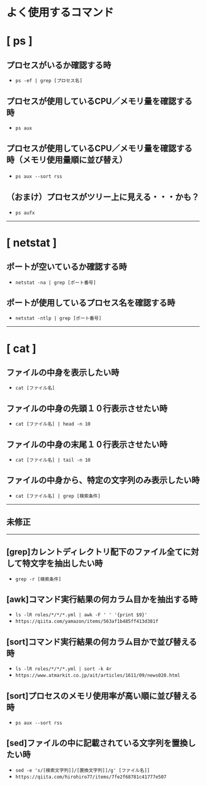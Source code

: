 # よく使用するコマンド

# [ ps ]
## プロセスがいるか確認する時
+ `ps -ef | grep [プロセス名]`

## プロセスが使用しているCPU／メモリ量を確認する時
+ `ps aux`
## プロセスが使用しているCPU／メモリ量を確認する時（メモリ使用量順に並び替え）
+ `ps aux --sort rss`　
## （おまけ）プロセスがツリー上に見える・・・かも？
+ `ps aufx`

---
# [ netstat ]
## ポートが空いているか確認する時
+ `netstat -na | grep [ポート番号]`

## ポートが使用しているプロセス名を確認する時
+ `netstat -ntlp | grep [ポート番号]`

---
# [ cat ]
## ファイルの中身を表示したい時
+ `cat [ファイル名]`
## ファイルの中身の先頭１０行表示させたい時
+ `cat [ファイル名] | head -n 10`
## ファイルの中身の末尾１０行表示させたい時
+ `cat [ファイル名] | tail -n 10`
## ファイルの中身から、特定の文字列のみ表示したい時
+ `cat [ファイル名] | grep [検索条件]`





---
未修正
---
---


## [grep]カレントディレクトリ配下のファイル全てに対して特文字を抽出したい時
+ `grep -r [検索条件]`

## [awk]コマンド実行結果の何カラム目かを抽出する時
+ `ls -lR roles/*/*/*.yml | awk -F ' ' '{print $9}'`
+ `https://qiita.com/yamazon/items/563af1b485ff413d381f`

## [sort]コマンド実行結果の何カラム目かで並び替える時
+ `ls -lR roles/*/*/*.yml | sort -k 4r`
+ `https://www.atmarkit.co.jp/ait/articles/1611/09/news020.html`

## [sort]プロセスのメモリ使用率が高い順に並び替える時
+ `ps aux --sort rss`

## [sed]ファイルの中に記載されている文字列を置換したい時
+ `sed -e 's/[検索文字列]]/[置換文字列]]/g' [ファイル名]]`
+ `https://qiita.com/hirohiro77/items/7fe2f68781c41777e507`


